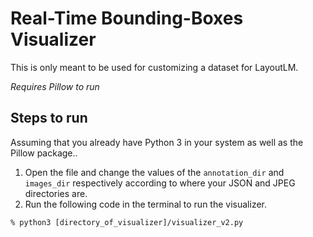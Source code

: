 # Real-Time Bounding-Boxes Visualizer

This is only meant to be used for customizing a dataset for LayoutLM.

*Requires Pillow to run*

## Steps to run

Assuming that you already have Python 3 in your system as well as the Pillow package..

1. Open the file and change the values of the `annotation_dir` and `images_dir` respectively according to where your JSON and JPEG directories are.
2. Run the following code in the terminal to run the visualizer.

  ```
  % python3 [directory_of_visualizer]/visualizer_v2.py
  ```